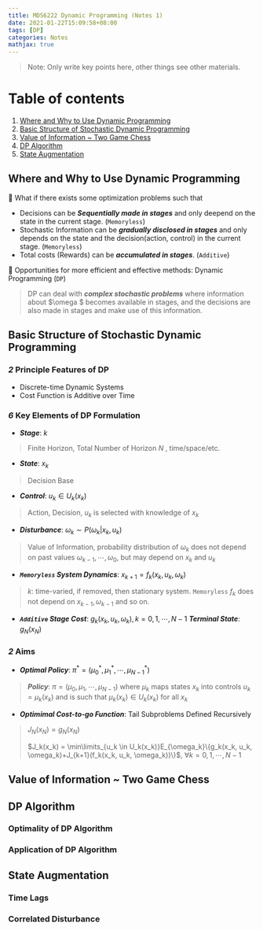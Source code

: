 ```yaml
---
title: MDS6222 Dynamic Programming (Notes 1)
date: 2021-01-22T15:09:58+08:00
tags: [DP]
categories: Notes
mathjax: true
---
```

> Note: Only write key points here, other things see other materials.

# Table of contents

1. [Where and Why to Use Dynamic Programming](#paragraph1)
3. [Basic Structure of Stochastic Dynamic Programming](#paragraph2)
4. [Value of Information ~ Two Game Chess](#p3)
5. [DP Algorithm](#P4)
6. [State Augmentation](#p5)


<!-- more -->

## Where and Why to Use Dynamic Programming <a name="paragraph1"></a>

👀️ What if there exists some optimization problems such that

* Decisions can be ***Sequentially made in stages*** and only deepend on the state in the current stage.  (`Memoryless`)
* Stochastic Information can be ***gradually disclosed in stages*** and only depends on the state and the decision(action, control) in the current stage. (`Memoryless`)
* Total costs (Rewards) can be ***accumulated in stages***. (`Additive`)

🚀️ Opportunities for more efficient and effective methods: Dynamic Programming (`DP`)

> DP can deal with ***complex stochastic problems*** where information about $\omega  $ becomes available in stages, and the decisions are also made in stages and make use of this information.

## Basic Structure of Stochastic Dynamic Programming <a name="paragraph2"></a>

### ***2*** Principle Features of DP

* Discrete-time Dynamic Systems
* Cost Function is Additive over Time

### ***6*** Key Elements of DP Formulation

* ***Stage***: $k$

> Finite Horizon, Total Number of Horizon $N$ , time/space/etc.

* ***State***: $x_k$

> Decision Base

- ***Control***: $u_k \in U_k(x_k)$

> Action, Decision, $u_k$ is selected with knowledge of $x_k$

- ***Disturbance***: $\omega_k \sim P(\omega_k|x_k, u_k)$

> Value of Information, probability distribution of $\omega_k$ does not depend on past values $\omega_{k-1}, \dotsm, \omega_0$, but may depend on $x_k$ and $u_k$

- ***`Memoryless` System Dynamics***: $x_{k+1} = f_k(x_k, u_k, \omega_k)$

> $k$: time-varied, if removed, then stationary system.  `Memoryless` $f_k$ does not depend on $x_{k-1}, \omega_{k-1}$ and so on.

- ***`Additive` Stage Cost***: $g_k(x_k, u_k, \omega_k), k = 0, 1, \dotsm, N-1$
  ***Terminal State***: $g_N(x_N)$

### ***2*** Aims

- ***Optimal Policy***:  $\pi^* = \left(\mu_0^*, \mu_1^*, \dotsm, \mu_{N-1}^* \right)$

> ***Policy***: $\pi = \left(\mu_0, \mu_1, \dotsm, \mu_{N-1}\right)$ where $\mu_k$ maps states $x_k$ into controls $u_k = \mu_k(x_k)$ and is such that $\mu_k(x_k) \in U_k(x_k)$ for all $x_k$

- ***Optimimal Cost-to-go Function***: Tail Subproblems Defined Recursively

> $J_N(x_N) = g_N(x_N)$
>
> $J_k(x_k) = \min\limits_{u_k \in U_k(x_k)}E_{\omega_k}\{g_k(x_k, u_k, \omega_k)+J_{k+1}(f_k(x_k, u_k, \omega_k))\}$,  $\forall k = 0, 1, \dotsm, N-1$

## Value of Information ~ Two Game Chess <a name="p3"></a>

## DP Algorithm

### Optimality of DP Algorithm

### Application of DP Algorithm

## State Augmentation <a name='p5'></a>

### Time Lags

### Correlated Disturbance

